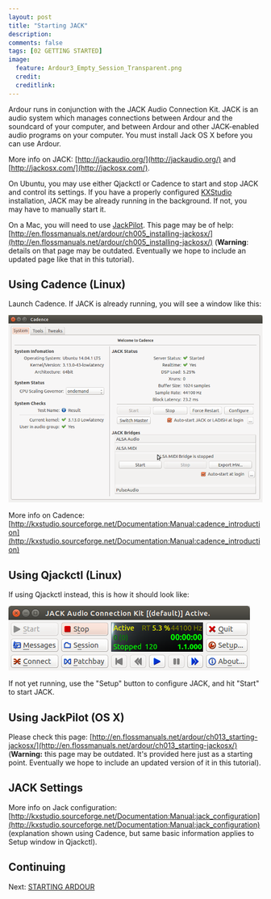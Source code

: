 ```yaml
---
layout: post
title: "Starting JACK"
description:
comments: false 
tags: [02 GETTING STARTED]
image:
  feature: Ardour3_Empty_Session_Transparent.png
  credit:  
  creditlink:  
---
```


Ardour runs in conjunction with the JACK Audio Connection Kit. JACK is an audio system which manages connections between Ardour and the soundcard of your computer, and between Ardour and other JACK-enabled audio programs on your computer. You must install Jack OS X before you can use Ardour.

More info on JACK: [http://jackaudio.org/](http://jackaudio.org/) and [http://jackosx.com/](http://jackosx.com/).

On Ubuntu, you may use either Qjackctl or Cadence to start and stop JACK and control its settings.
If you have a properly configured [KXStudio](http://kxstudio.sourceforge.net/) installation, JACK may be already running in the background. If not, you may have to manually start it.

On a Mac, you will need to use [JackPilot](http://www.jackosx.com/). This page may be of help: [http://en.flossmanuals.net/ardour/ch005_installing-jackosx/](http://en.flossmanuals.net/ardour/ch005_installing-jackosx/) (**Warning**: details on that page may be outdated. Eventually we hope to include an updated page like that in this tutorial).

## Using Cadence (Linux)

Launch Cadence. If JACK is already running, you will see a window like this:

![cadence](../images/Ardour3_JACK_Cadence.png)

More info on Cadence: [http://kxstudio.sourceforge.net/Documentation:Manual:cadence_introduction](http://kxstudio.sourceforge.net/Documentation:Manual:cadence_introduction)

## Using Qjackctl (Linux)

If using Qjackctl instead, this is how it should look like:

![qjackctl](../images/Ardour3_JACK_qjackctl.png)

If not yet running, use the "Setup" button to configure JACK, and hit "Start" to start JACK.

## Using JackPilot (OS X)

Please check this page: [http://en.flossmanuals.net/ardour/ch013_starting-jackosx/](http://en.flossmanuals.net/ardour/ch013_starting-jackosx/) (**Warning:** this page may be outdated. It's provided here just as a starting point. Eventually we hope to include an updated version of it in this tutorial).

## JACK Settings

More info on Jack configuration: [http://kxstudio.sourceforge.net/Documentation:Manual:jack_configuration](http://kxstudio.sourceforge.net/Documentation:Manual:jack_configuration) (explanation shown using Cadence, but same basic information applies to Setup window in Qjackctl).

## Continuing

Next: [STARTING ARDOUR](../starting-ardour-on-ubuntu)
